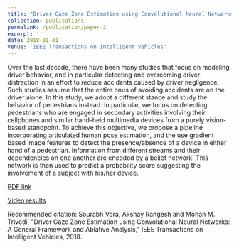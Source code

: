 ```yaml
---
title: "Driver Gaze Zone Estimation using Convolutional Neural Networks: A General Framework and Ablative Analysis"
collection: publications
permalink: /publication/paper-2
excerpt: ''
date: 2018-01-01
venue: 'IEEE Transactions on Intelligent Vehicles'
---
```

Over the last decade, there have been many studies that focus on modeling driver behavior, and in particular detecting and overcoming driver distraction in an effort to reduce accidents caused by driver negligence. Such studies assume that the entire onus of avoiding accidents are on the driver alone. In this study, we adopt a different stance and study the behavior of pedestrians instead. In particular, we focus on detecting pedestrians who are engaged in secondary activities involving their cellphones and similar hand-held multimedia devices from a purely vision-based standpoint. To achieve this objective, we propose a pipeline incorporating articulated
human pose estimation, and the use gradient based image features to detect the presence/absence of a device in either hand of a pedestrian. Information from different streams and their dependencies on one another are encoded by a belief network. This network is then used to predict a probability score suggesting the involvement of a subject with his/her device.

[PDF link](http://cvrr.ucsd.edu/publications/2018/sourabh_gaze_zone.pdf)

[Video results](https://www.youtube.com/watch?v=ZjzoDL_2CbU&list=PLUebh5NWCQUaPmdZIGE508Bhh6AjwID8R&index=1&t=0s)

Recommended citation: Sourabh Vora, Akshay Rangesh and Mohan M. Trivedi, "Driver Gaze Zone Estimation using Convolutional Neural Networks: A General Framework and Ablative Analysis," IEEE Transactions on Intelligent Vehicles, 2018.
